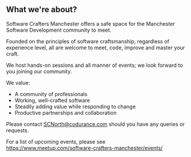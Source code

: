 ## What we're about?

Software Crafters Manchester offers a safe space for the Manchester Software Development community to meet.

Founded on the principles of software craftsmanship, regardless of experience level, all are welcome to meet, code, improve and master your craft.

We host hands-on sessions and all manner of events; we look forward to you joining our community.

We value:

- A community of professionals
- Working, well-crafted software
- Steadily adding value while responding to change
- Productive partnerships and collaboration

Please contact SCNorth@codurance.com should you have any queries or requests.

For a list of upcoming events, please see https://www.meetup.com/software-crafters-manchester/events/

